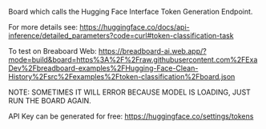 Board which calls the Hugging Face Interface Token Generation Endpoint.

For more details see: https://huggingface.co/docs/api-inference/detailed_parameters?code=curl#token-classification-task

To test on Breaboard Web: https://breadboard-ai.web.app/?mode=build&board=https%3A%2F%2Fraw.githubusercontent.com%2FExaDev%2Fbreadboard-examples%2FHugging-Face-Clean-History%2Fsrc%2Fexamples%2Ftoken-classification%2Fboard.json

NOTE: SOMETIMES IT WILL ERROR BECAUSE MODEL IS LOADING, JUST RUN THE BOARD AGAIN.

API Key can be generated for free: https://huggingface.co/settings/tokens